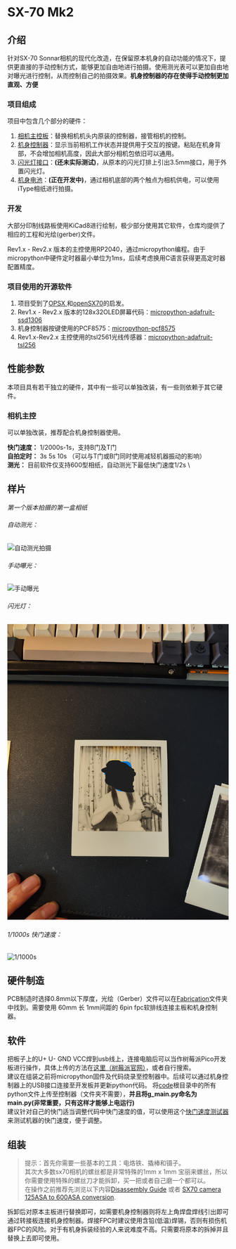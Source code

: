 # SX-70 Mk2

## 介绍
针对SX-70 Sonnar相机的现代化改造，在保留原本机身的自动功能的情况下，提供更直接的手动控制方式，能够更加自由地进行拍摄。使用测光表可以更加自由地对曝光进行控制，从而控制自己的拍摄效果。**机身控制器的存在使得手动控制更加直观、方便** 

### 项目组成

项目中包含几个部分的硬件：

1. [相机主控板](https://github.com/ZeshuLiu/SX-70-Mk2/tree/main/Hardwares/MainController)：替换相机机头内原装的控制器，接管相机的控制。
2. [机身控制器](https://github.com/ZeshuLiu/SX-70-Mk2/tree/main/Hardwares/Body_controller)：显示当前相机工作状态并提供用于交互的按键。粘贴在机身背部，不会增加相机高度，因此大部分相机包依旧可以通用。
3. [闪光灯接口](https://github.com/ZeshuLiu/SX-70-Mk2/tree/main/Hardwares/Flash_Plug)：**(还未实际测试)**，从原本的闪光灯排上引出3.5mm接口，用于外置闪光灯。
4. [机身电池](https://github.com/ZeshuLiu/SX-70-Mk2/tree/main/Hardwares/PowerBack)：**(正在开发中)**，通过相机底部的两个触点为相机供电，可以使用iType相纸进行拍摄。

### 开发

大部分印制线路板使用KiCad8进行绘制，极少部分使用其它软件，仓库均提供了相应的工程和光绘(gerber)文件。

Rev1.x - Rev2.x 版本的主控使用RP2040，通过micropython编程。由于micropython中硬件定时器最小单位为1ms，后续考虑换用C语言获得更高定时器配置精度。

### 项目使用的开源软件

1. 项目受到了[OPSX ](https://github.com/sunyitong/OPSX)和[openSX70](https://github.com/openSX70)的启发。
2. Rev1.x - Rev2.x 版本的128x32OLED屏幕代码：[micropython-adafruit-ssd1306 ](https://github.com/adafruit/micropython-adafruit-ssd1306)
3. 机身控制器按键使用的PCF8575：[micropython-pcf8575 ](https://github.com/mcauser/micropython-pcf8575)
4. Rev1.x-Rev2.x 主控使用的tsl2561光线传感器：[micropython-adafruit-tsl256](https://github.com/adafruit/micropython-adafruit-tsl2561)



## 性能参数

本项目具有若干独立的硬件，其中有一些可以单独改装，有一些则依赖于其它硬件。

### 相机主控

可以单独改装，推荐配合机身控制器使用。

**快门速度：** 1/2000s-1s，支持B门及T门 \
**自拍定时：** 3s 5s 10s （可以与T门或B门同时使用减轻机器振动的影响）\
**测光：** 目前软件仅支持600型相纸，自动测光下最低快门速度1/2s  \



## 样片
_第一个版本拍摄的第一盒相纸_

###### 自动测光：
![自动测光拍摄](https://github.com/ZeshuLiu/SX-70-Mk2/blob/main/Demos/pics/op-01-5%266.jpg "自动测光拍摄")

###### 手动曝光：
![手动曝光](https://github.com/ZeshuLiu/SX-70-Mk2/blob/main/Demos/pics/op-01-7%268.jpg "手动曝光")

###### 闪光灯：
![闪光灯](https://github.com/ZeshuLiu/SX-70-Mk2/blob/main/Demos/pics/op-01-3.jpg "闪光灯")

###### 1/1000s 快门速度：
![1/1000s](https://github.com/ZeshuLiu/SX-70-Mk2/blob/main/Demos/pics/op-01-4.jpg "1/1000s")

## 硬件制造
PCB制造时选择0.8mm以下厚度，光绘（Gerber）文件可以在[Fabrication](https://github.com/ZeshuLiu/OPSX-Sonnar/tree/main/Fabrication)文件夹中找到。需要使用 60mm 长 1mm间距的 6pin fpc软排线连接主板和机身控制器。

## 软件

把板子上的U+ U- GND VCC焊到usb线上，连接电脑后可以当作树莓派Pico开发板进行操作，具体上传的方法在[这里（树莓派官网）](https://www.raspberrypi.com/documentation/microcontrollers/rp2040.html#raspberry-pi-pico)，或者自行搜索。 \
建议在组装之前将micropython固件及代码烧录至控制器中。后续可以通过机身控制器上的USB接口连接至开发板并更新python代码。
将[code](https://github.com/ZeshuLiu/OPSX-Sonnar/tree/main/code)根目录中的所有python文件上传至控制器（文件夹不需要），**并且将g_main.py命名为 main.py(非常重要，只有这样才能够上电运行)** \
建议针对自己的快门适当调整代码中快门速度的值，可以使用这个[快门速度测试器](https://github.com/ZeshuLiu/ShutterSpeedCalibrator)来测试机器的快门速度，便于调整。

## 组装
> 提示：首先你需要一些基本的工具：电烙铁、撬棒和镊子。 \
其次大多数sx70相机的螺丝都是非常特殊的1mm x 1mm 宝丽来螺丝，所以你需要使用特殊的螺丝刀才能拆卸，买一把或者自己磨一个都可以。 \
在操作之前推荐先浏览以下内容[Disassembly Guide](https://instantphotography.files.wordpress.com/2010/12/polaroid-sx-70-camera-repair-book.pdf) 或者 [SX70 camera 125ASA to 600ASA conversion](https://opensx70.com/tutorials/100-600-conversion/).

拆卸后对原本主板进行替换即可，如需要机身控制器则将左上角焊盘焊线引出即可通过转接板连接机身控制器。焊接FPC时建议使用含铅(低温)焊锡，否则有损伤机器FPC的风险。对于有机身拆装经验的人来说难度不高。只需要将原本的拆掉并且替换上去即可使用。

